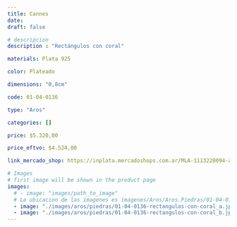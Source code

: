 ```yaml
---
title: Cannes
date: 
draft: false

# descripcion
description : "Rectángulos con coral"

materials: Plata 925

color: Plateado

dimensions: "0,8cm"

code: 01-04-0136

type: "Aros"

categories: []

price: $5.320,00

price_eftvo: $4.524,00

link_mercado_shop: https://inplata.mercadoshops.com.ar/MLA-1113228094-aros-plata-925-y-detalle-en-rojo-cannes-_JM

# Images
# first image will be shown in the product page
images:
  # - image: "images/path_to_image"
  # La ubicacion de las imagenes es imagenes/Aros/Aros.Piedras/01-04-0136-cannes
  - image: "./images/aros/piedras/01-04-0136-rectangulos-con-coral_a.jpeg"
  - image: "./images/aros/piedras/01-04-0136-rectangulos-con-coral_b.jpeg"
---
```

